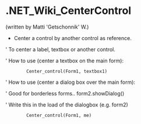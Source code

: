 # .NET_Wiki_CenterControl
(written by Matti 'Getschonnik' W.)

* Center a control by another control as reference. 

' To center a label, textbox or another control. 

' How to use (center a textbox on the main form):

            Center_control(Form1, textbox1)

' How to use (center a dialog box over the main form):

' Good for borderless forms..  form2.showDialog()

' Write this in the load of the dialogbox (e.g. form2)

            Center_control(Form1, me)
